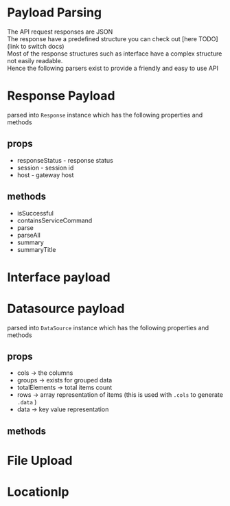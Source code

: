 # Payload Parsing

The API request responses are JSON  
The response have a predefined structure you can check out [here TODO](link to switch docs)   
Most of the response structures such as interface have a complex structure not easily readable.  
Hence the following parsers exist to provide a friendly and easy to use API  



# Response Payload

parsed into `Response` instance which has the following properties and methods

## props
- responseStatus - response status
- session - session id
- host - gateway host

## methods
- isSuccessful 
- containsServiceCommand
- parse
- parseAll
- summary
- summaryTitle


# Interface payload





# Datasource payload

parsed into `DataSource` instance which has the following properties and methods

## props
- cols -> the columns
- groups -> exists for grouped data
- totalElements -> total items count
- rows -> array representation of items (this is used with `.cols` to generate `.data` )
- data -> key value representation

## methods



# File Upload

# LocationIp
